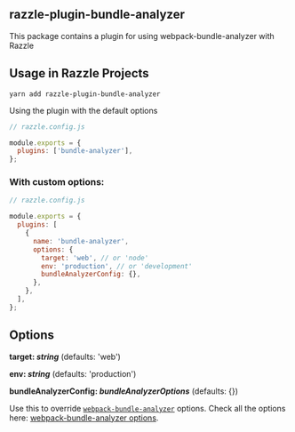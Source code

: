 ## razzle-plugin-bundle-analyzer

This package contains a plugin for using webpack-bundle-analyzer with Razzle

## Usage in Razzle Projects

```
yarn add razzle-plugin-bundle-analyzer
```

Using the plugin with the default options

```js
// razzle.config.js

module.exports = {
  plugins: ['bundle-analyzer'],
};
```

### With custom options:

```js
// razzle.config.js

module.exports = {
  plugins: [
    {
      name: 'bundle-analyzer',
      options: {
        target: 'web', // or 'node'
        env: 'production', // or 'development'
        bundleAnalyzerConfig: {},
      },
    },
  ],
};
```

## Options

**target: _string_** (defaults: 'web')

**env:  _string_** (defaults: 'production')

**bundleAnalyzerConfig: _bundleAnalyzerOptions_** (defaults: {})

Use this to override [`webpack-bundle-analyzer`](https://github.com/webpack-contrib/webpack-bundle-analyzer) options. Check all the options here: [webpack-bundle-analyzer options](https://github.com/webpack-contrib/webpack-bundle-analyzer#options-for-plugin).
